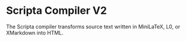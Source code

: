# Scripta Compiler V2

The Scripta compiler transforms source text written
in MiniLaTeX, L0, or XMarkdown into HTML.

